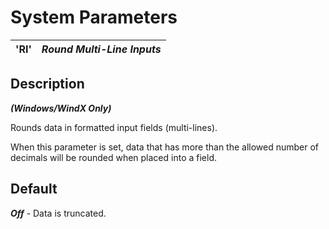 # System Parameters

**'RI'** |  **_Round Multi-Line Inputs_**  
---|---  
  
##  Description

**_(Windows/WindX Only)_**

Rounds data in formatted input fields (multi-lines).

When this parameter is set, data that has more than the allowed number of decimals will be rounded when placed into a field.

##  Default

**_Off_** \- Data is truncated.
